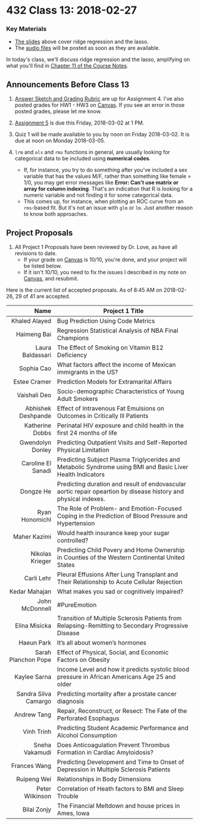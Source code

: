 # 432 Class 13: 2018-02-27

### Key Materials

- [The slides](https://github.com/THOMASELOVE/432-2018/tree/master/slides/class13) above cover ridge regression and the lasso.
- The [audio files](https://github.com/THOMASELOVE/432-2018/tree/master/slides/class13) will be posted as soon as they are available.

In today's class, we'll discuss ridge regression and the lasso, amplifying on what you'll find in [Chapter 11 of the Course Notes](https://thomaselove.github.io/432-notes/other-variable-selection-strategies.html).

## Announcements Before Class 13

1. [Answer Sketch and Grading Rubric](https://github.com/THOMASELOVE/432-2018/tree/master/assignments/hw4) are up for Assignment 4. I've also posted grades for HW1 - HW3 on [Canvas](https://canvas.case.edu/). If you see an error in those posted grades, please let me know.

2. [Assignment 5](https://github.com/THOMASELOVE/432-2018/tree/master/assignments/hw5) is due this Friday, 2018-03-02 at 1 PM.

3. Quiz 1 will be made available to you by noon on Friday 2018-03-02. It is due at noon on Monday 2018-03-05.

4. `lrm` and `ols` and `rms` functions in general, are usually looking for categorical data to be included using **numerical codes**. 
    - If, for instance, you try to do something after you've included a sex variable that has the values M/F, rather than something like female = 1/0, you may get error messages like **Error: Can't use matrix or array for column indexing**. That's an indication that R is looking for a numeric variable and not finding it for some categorical data. 
    - This comes up, for instance, when plotting an ROC curve from an `rms`-based fit. But it's not an issue with `glm` or `lm`. Just another reason to know both approaches.

## Project Proposals

1. All Project 1 Proposals have been reviewed by Dr. Love, as have all revisions to date. 
    + If your grade on [Canvas](https://canvas.case.edu/) is 10/10, you're done, and your project will be listed below.
    + If it isn't 10/10, you need to fix the issues I described in my note on [Canvas](https://canvas.case.edu/), and resubmit.

Here is the current list of accepted proposals. As of 8:45 AM on 2018-02-26, 29 of 41 are accepted.

Name | Project 1 Title
-----------------------------: | -------------------------------------------------------------
Khaled Alayed	| Bug Prediction Using Code Metrics
Haimeng Bai	| Regression Statistical Analysis of NBA Final Champions
Laura Baldassari |	The Effect of Smoking on Vitamin B12 Deficiency
Sophia Cao | What factors affect the income of Mexican immigrants in the US?
Estee Cramer |	Prediction Models for Extramarital Affairs
Vaishali Deo | Socio-demographic Characteristics of Young Adult Smokers
Abhishek Deshpande |	Effect of Intravenous Fat Emulsions on Outcomes in Critically Ill Patients
Katherine Dobbs |	Perinatal HIV exposure and child health in the first 24 months of life
Gwendolyn Donley |	Predicting Outpatient Visits and Self-Reported Physical Limitation
Caroline El Sanadi | Predicting Subject Plasma Triglycerides and Metabolic Syndrome using BMI and Basic Liver Health Indicators
Dongze He	| Predicting duration and result of endovascular aortic repair opeartion by disease history and physical indexes.
Ryan Honomichl |	The Role of Problem- and Emotion-Focused Coping in the Prediction of Blood Pressure and Hypertension
Maher Kazimi |	Would health insurance keep your sugar controlled?
Nikolas Krieger |	Predicting Child Povery and Home Ownership in Counties of the Western Continental United States
Carli Lehr |	Pleural Effusions After Lung Transplant and Their Relationship to Acute Cellular Rejection
Kedar Mahajan |	What makes you sad or cognitively impaired?
John McDonnell |	#PureEmotion
Elina Misicka	| Transition of Multiple Sclerosis Patients from Relapsing-Remitting to Secondary Progressive Disease
Haeun Park	| It’s all about women’s hormones
Sarah Planchon Pope	| Effect of Physical, Social, and Economic Factors on Obesity
Kaylee Sarna |	Income Level and how it predicts systolic blood pressure in African Americans Age 25 and older
Sandra Silva Camargo |	Predicting mortality after a prostate cancer diagnosis
Andrew Tang	| Repair, Reconstruct, or Resect: The Fate of the Perforated Esophagus
Vinh Trinh | Predicting Student Academic Performance and Alcohol Consumption
Sneha Vakamudi	| Does Anticoagulation Prevent Thrombus Formation in Cardiac Amyloidosis?
Frances Wang	| Predicting Development and Time to Onset of Depression in Multiple Sclerosis Patients
Ruipeng Wei	| Relationships in Body Dimensions
Peter Wilkinson | Correlation of Heath factors to BMI and Sleep Trouble
Bilal Zonjy | The Financial Meltdown and house prices in Ames, Iowa
